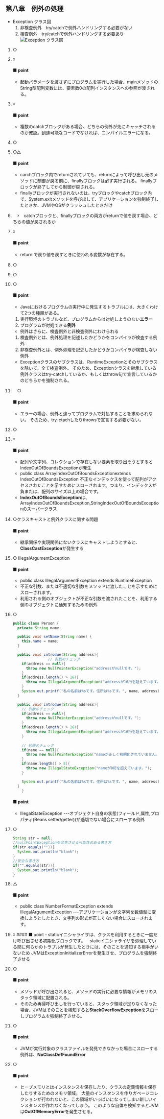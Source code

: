 ## 第八章　例外の処理

 - Exception クラス図  
      1. 非検査例外　try/catchで例外ハンドリングする必要がない
      1. 検査例外　try/catchで例外ハンドリングする必要あり
      ![Exception クラス図](https://github.com/tom0125/java/blob/master/image/Exception%20%E3%82%AF%E3%83%A9%E3%82%B9%E5%9B%B3.jpg)

1. ○
2. ☓
    #### ■ point
    - 起動パラメータを渡さずにプログラムを実行した場合、mainメソッドのString型配列変数には、要素数0の配列インスタンスへの参照が渡される。
3. ☓
    #### ■ point
    - 複数のcatchブロックがある場合、どちらの例外が先にキャッチされるのか確認。到達可能なコードでなければ、コンパイルエラーになる。
4. ○
5. ○△
    #### ■ point
    - carchブロック内でreturnされていても、returnによって呼び出し元のメソッドに制御が戻る前に、finallyブロックは必ず実行される。
      finallyブロックが終了してから制御が戻される。
    - finallyブロックが実行されないのは、tryブロックやcatchブロック内で、System.exitメソッドを呼び出して、アプリケーションを強制終了したときか、JVMやOSがクラッシュしたときだけ
6. 　☓　catchブロックと、finallyブロックの両方がreturnで値を戻す場合、どちらの値が戻されるか
    
7. ☓
    #### ■ point
    - return で戻り値を戻すときに使われる変数が存在する。
8. ○　
9. ○
10. ○
     #### ■ point
     - Javaにおけるプログラムの実行中に発生するトラブルには、大きくわけて2つの種類がある。
      1. 実行環境のトラブルなど、プログラムからは対処しようのない**エラー**
      1. プログラムが対処できる**例外**
     - 例外はさらに、検査例外と非検査例外にわけられる
      1. 検査例外とは、例外処理を記述したかどうかをコンパイラが検査する例外
      1. 非検査例外とは、例外処理を記述したかどうかコンパイラが検査しない例外
     - Exceptionクラスのサブクラスは、RuntimeExceptionとそのサブクラスを除いて、全て検査例外。
      そのため、Exceptionクラスを継承している例外クラスはtry-catchしているか、もしくはthrow句で宣言しているかのどちらかを強制される。
11. 　○　
    #### ■ point
    - エラーの場合、例外と違ってプログラムで対処することを求められない。
      そのため、try-ctachしたりthrowsで宣言する必要がない。
12. ○
13. ☓
     #### ■ point
     - 配列や文字列、コレクションで存在しない要素を取り出そうとするとIndexOutOfBoundsExceptionが発生
     - public class ArrayIndexOutOfBoundsExceptionextends IndexOutOfBoundsException
      不正なインデックスを使って配列がアクセスされたことを示すためにスローされます。つまり、インデックスが負または、配列のサイズ以上の場合です。
     - **IndexOutOfBoundsException**は、ArrayIndexOutOfBoundsException,StringIndexOutOfBoundsExceptionのスーパークラス
14. ○クラスキャストと例外クラスに関する問題
    #### ■ point
    - 継承関係や実現関係にないクラスにキャストしようとすると、**ClassCastException**が発生する
    
15. ○ IllegalArgumentException
    #### ■ point
    - public class IllegalArgumentException extends RuntimeException
    - 不正な引数、または不適切な引数をメソッドに渡したことを示すためにスローされます。
    - 利用される側のオブジェクトが不正な引数を渡されたことを、利用する側のオブジェクトに通知するための例外

16. ○
    ```java
    public class Person {
      private String name;

      public void setName(String name) {
        this.name = name;
      }

      public void introdue(String address){
                    // 引数のチェック
        if(address == null){
          throw new NullPointerException("addressがnullです。");
        }
        if(address.length() > 16){
          throw new IllegalArgumentException("addressが16桁を超えています。");
        }
        System.out.printf("私の名前は%sです。住所は%sです。", name, address);
      }

      public void introdue(String address){
        // 引数のチェック
        if(address == null){
          throw new NullPointerException("addressがnullです。");
        }
        if(address.length() > 16){
          throw new IllegalArgumentException("addressが16桁を超えています。");
        }
        
        // 状態のチェック
        if(name == null){
          throw new NullPointerException("nameが正しく初期化されていません。");
        }
        if(name.length() > 8){
          throw new IllegalStateException("nameが8桁を超えています。");
        }

        System.out.printf("私の名前は%sです。住所は%sです。", name, address);
      }
        }
    ```
    #### ■ point
    - IllegalStateException ---オブジェクト自身の状態(フィールド,属性,プロパティ(Beans setter/getter))が適切でない場合にスローする例外

17. ○
    ```java
    String str = null;
    //nullPointExceptionを発生させる可能性のある書き方
    if(str.equals("")){
      System.out.println("blank");
    }
    //安全な書き方
    if("".equals(str)){
      System.out.println("blank");
    }


    ```
18. △
    #### ■ point
    - public class NumberFormatException extends IllegalArgumentException ---アプリケーションが文字列を数値型に変換しようとしたとき、文字列の形式が正しくない場合にスローされます。
19.  ☓
    #### ■ point
    - staticイニシャライザは、クラスを利用するときに一度だけ呼び出させる初期化ブロックです。
    - staticイニシャライザを処理している間に何らかのトラブルが発生したときには、そのことを通知する相手がいないため
      JVMはExceptionInitializerErrorを発生させ、プログラムを強制終了させる
20. ○
    #### ■ point
    - メソッドが呼び出されると、メソッドの実行に必要な情報がメモリのスタック領域に配置される。
    - そのため再帰呼び出しを行っていると、スタック領域が足りなくなった場合、JVMはそのことを検知すると**StackOverflowException**をスローしプログラムを強制終了させる。
21. ○
    #### ■ point
    - JVMが実行対象のクラスファイルを発見できなかった場合にスローする例外は、**NoClassDefFoundError**
22. ○
    #### ■ point
    - ヒープメモリとはインスタンスを保存したり、クラスの定義情報を保存したりするためのメモリ領域。
      大量のインスタンスを作りガベージコレクションが行われないと、この領域がいっぱいになってしまい新しいインスタンスが作れなくなってしまう。
      このような自体を検知するとJVMは**OutOfMemoryError**を発生させる。